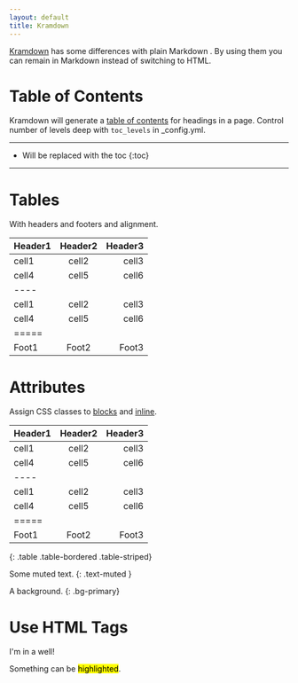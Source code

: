 ```yaml
---
layout: default
title: Kramdown
---
```


[Kramdown](http://kramdown.gettalong.org/index.html) has some differences with plain Markdown . By using them you can remain in Markdown instead of switching to HTML.

# Table of Contents

Kramdown will generate a [table of contents](http://kramdown.gettalong.org/converter/html.html#toc) for headings in a page. Control number of levels deep with `toc_levels` in _config.yml.

---
* Will be replaced with the toc
{:toc}
---

# Tables

With headers and footers and alignment.

| Header1 | Header2 | Header3 |
|:--------|:-------:|--------:|
| cell1   | cell2   | cell3   |
| cell4   | cell5   | cell6   |
|----
| cell1   | cell2   | cell3   |
| cell4   | cell5   | cell6   |
|=====
| Foot1   | Foot2   | Foot3

# Attributes

Assign CSS classes to [blocks](http://kramdown.gettalong.org/quickref.html#block-attributes) and [inline](http://kramdown.gettalong.org/quickref.html#inline-attributes).

| Header1 | Header2 | Header3 |
|:--------|:-------:|--------:|
| cell1   | cell2   | cell3   |
| cell4   | cell5   | cell6   |
|----
| cell1   | cell2   | cell3   |
| cell4   | cell5   | cell6   |
|=====
| Foot1   | Foot2   | Foot3
{: .table .table-bordered .table-striped}

Some muted text.
{: .text-muted }

A background.
{: .bg-primary}

# Use HTML Tags

<div class="well">
  I'm in a well!
</div>

Something can be <mark>highlighted</mark>.
